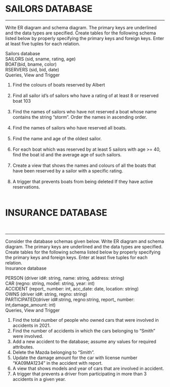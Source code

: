 <h1>SAILORS DATABASE</h1>
<hr/>

Write ER diagram and schema diagram. The primary keys are underlined and the data types are specified. Create tables for the following schema listed below by properly specifying the primary keys and foreign keys. Enter at least five tuples for each relation.<br >

Sailors database<br >
SAILORS (sid, sname, rating, age)<br >
BOAT(bid, bname, color)<br >
RSERVERS (sid, bid, date)<br >
Queries, View and Trigger<br >

<ol>
<li>Find the colours of boats reserved by Albert</li><br >
<li>Find all sailor id’s of sailors who have a rating of at least 8 or reserved boat 103</li><br >
<li>Find the names of sailors who have not reserved a boat whose name contains the string “storm”. Order the names in ascending order.</li><br >
<li>Find the names of sailors who have reserved all boats.</li><br >
<li>Find the name and age of the oldest sailor.</li><br >
<li>For each boat which was reserved by at least 5 sailors with age >= 40, find the boat id and the average age of such sailors.</li><br >
<li>Create a view that shows the names and colours of all the boats that have been reserved by a sailor with a specific rating.</li><br >
<li>A trigger that prevents boats from being deleted If they have active reservations.</li><br >
</ol>

<h1>INSURANCE DATABASE</h1><br >
<hr/>

Consider the database schemas given below. Write ER diagram and schema diagram. The primary keys are underlined and the data types are specified. Create tables for the following schema listed below by properly specifying the primary keys and foreign keys. Enter at least five tuples for each relation.<br >
Insurance database<br >

PERSON (driver id#: string, name: string, address: string)<br >
CAR (regno: string, model: string, year: int)<br >
ACCIDENT (report_ number: int, acc_date: date, location: string)<br >
OWNS (driver id#: string, regno: string)<br >
PARTICIPATED(driver id#:string, regno:string, report_ number: int,damage_amount: int)<br >
Queries, View and Trigger<br >
<ol>
<li>Find the total number of people who owned cars that were involved in accidents in 2021.</li>
<li>Find the number of accidents in which the cars belonging to “Smith” were involved.</li>
<li>Add a new accident to the database; assume any values for required attributes.</li>
<li>Delete the Mazda belonging to “Smith”.</li>
<li>Update the damage amount for the car with license number “KA09MA1234” in the accident with report.</li>
<li>A view that shows models and year of cars that are involved in accident.</li>
<li>A trigger that prevents a driver from participating in more than 3 accidents in a given year.</li>
</ol>

